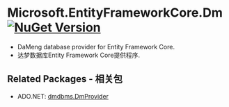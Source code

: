 # Microsoft.EntityFrameworkCore.Dm [![NuGet Version](http://img.shields.io/nuget/v/dmdbms.Microsoft.EntityFrameworkCore.Dm.svg?style=flat)](https://www.nuget.org/packages/dmdbms.Microsoft.EntityFrameworkCore.Dm/)

* DaMeng database provider for Entity Framework Core.
* 达梦数据库Entity Framework Core提供程序.

## Related Packages - 相关包

* ADO.NET: [dmdbms.DmProvider](https://www.nuget.org/packages/dmdbms.DmProvider/)